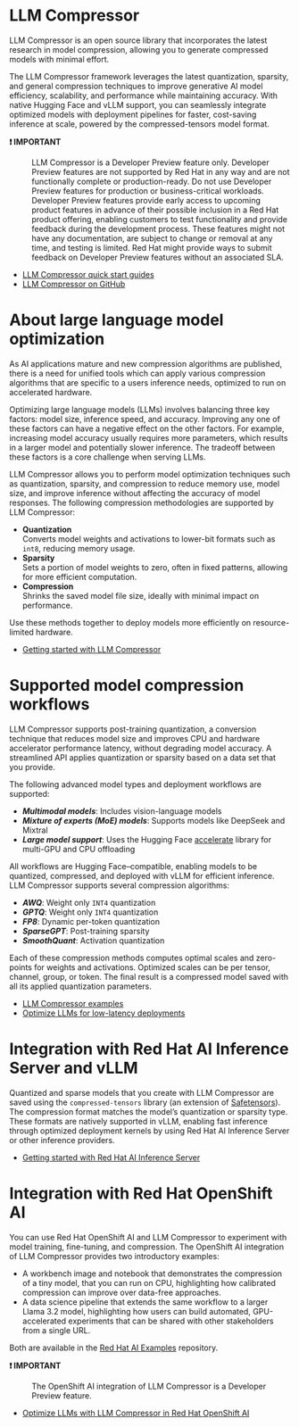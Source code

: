 # LLM Compressor

LLM Compressor is an open source library that incorporates the latest research in model compression, allowing you to generate compressed models with minimal effort.

The LLM Compressor framework leverages the latest quantization, sparsity, and general compression techniques to improve generative AI model efficiency, scalability, and performance while maintaining accuracy.
With native Hugging Face and vLLM support, you can seamlessly integrate optimized models with deployment pipelines for faster, cost-saving inference at scale, powered by the compressed-tensors model format.

<dl><dt><strong>❗ IMPORTANT</strong></dt><dd>

LLM Compressor is a Developer Preview feature only. Developer Preview features are not supported by Red Hat in any way and are not functionally complete or production-ready. Do not use Developer Preview features for production or business-critical workloads. Developer Preview features provide early access to upcoming product features in advance of their possible inclusion in a Red Hat product offering, enabling customers to test functionality and provide feedback during the development process. These features might not have any documentation, are subject to change or removal at any time, and testing is limited. Red Hat might provide ways to submit feedback on Developer Preview features without an associated SLA.
</dd></dl>

* [LLM Compressor quick start guides](https://docs.vllm.ai/projects/llm-compressor/en/latest/guides)
* [LLM Compressor on GitHub](https://github.com/vllm-project/llm-compressor)

# About large language model optimization

As AI applications mature and new compression algorithms are published, there is a need for unified tools which can apply various compression algorithms that are specific to a users inference needs, optimized to run on accelerated hardware.

Optimizing large language models (LLMs) involves balancing three key factors: model size, inference speed, and accuracy.
Improving any one of these factors can have a negative effect on the other factors.
For example, increasing model accuracy usually requires more parameters, which results in a larger model and potentially slower inference.
The tradeoff between these factors is a core challenge when serving LLMs.

LLM Compressor allows you to perform model optimization techniques such as quantization, sparsity, and compression to reduce memory use, model size, and improve inference without affecting the accuracy of model responses.
The following compression methodologies are supported by LLM Compressor:

* **Quantization**\
Converts model weights and activations to lower-bit formats such as `int8`, reducing memory usage.
* **Sparsity**\
Sets a portion of model weights to zero, often in fixed patterns, allowing for more efficient computation.
* **Compression**\
Shrinks the saved model file size, ideally with minimal impact on performance.

Use these methods together to deploy models more efficiently on resource-limited hardware.

* [Getting started with LLM Compressor](https://docs.vllm.ai/projects/llm-compressor/en/latest/getting-started/)

# Supported model compression workflows

LLM Compressor supports post-training quantization, a conversion technique that reduces model size and improves CPU and hardware accelerator performance latency, without degrading model accuracy.
A streamlined API applies quantization or sparsity based on a data set that you provide.

The following advanced model types and deployment workflows are supported:

* ***Multimodal models***: Includes vision-language models
* ***Mixture of experts (MoE) models***: Supports models like DeepSeek and Mixtral
* ***Large model support***: Uses the Hugging Face [accelerate](https://github.com/huggingface/accelerate) library for multi-GPU and CPU offloading

All workflows are Hugging Face–compatible, enabling models to be quantized, compressed, and deployed with vLLM for efficient inference.
LLM Compressor supports several compression algorithms:

* ***AWQ***: Weight only `INT4` quantization
* ***GPTQ***: Weight only `INT4` quantization
* ***FP8***: Dynamic per-token quantization
* ***SparseGPT***: Post-training sparsity
* ***SmoothQuant***: Activation quantization

Each of these compression methods computes optimal scales and zero-points for weights and activations.
Optimized scales can be per tensor, channel, group, or token.
The final result is a compressed model saved with all its applied quantization parameters.

* [LLM Compressor examples](https://docs.vllm.ai/projects/llm-compressor/en/latest/examples/)
* [Optimize LLMs for low-latency deployments](https://developers.redhat.com/articles/2025/05/09/llm-compressor-optimize-llms-low-latency-deployments)

# Integration with Red Hat AI Inference Server and vLLM

Quantized and sparse models that you create with LLM Compressor are saved using the `compressed-tensors` library (an extension of [Safetensors](https://huggingface.co/docs/safetensors/en/index)).
The compression format matches the model’s quantization or sparsity type.
These formats are natively supported in vLLM, enabling fast inference through optimized deployment kernels by using Red Hat AI Inference Server or other inference providers.

* [Getting started with Red Hat AI Inference Server](https://docs.redhat.com/en/documentation/red_hat_ai_inference_server/3.2/html-single/getting_started/index)

# Integration with Red&#160;Hat OpenShift AI

You can use Red&#160;Hat OpenShift AI and LLM Compressor to experiment with model training, fine-tuning, and compression.
The OpenShift AI integration of LLM Compressor provides two introductory examples:

* A workbench image and notebook that demonstrates the compression of a tiny model, that you can run on CPU, highlighting how calibrated compression can improve over data-free approaches.
* A data science pipeline that extends the same workflow to a larger Llama 3.2 model, highlighting how users can build automated, GPU-accelerated experiments that can be shared with other stakeholders from a single URL.

Both are available in the [Red Hat AI Examples](https://github.com/red-hat-data-services/red-hat-ai-examples/tree/main/examples/llmcompressor) repository.

<dl><dt><strong>❗ IMPORTANT</strong></dt><dd>

The OpenShift AI integration of LLM Compressor is a Developer Preview feature.
</dd></dl>

* [Optimize LLMs with LLM Compressor in Red&#160;Hat OpenShift AI](https://developers.redhat.com/articles/2025/05/20/optimize-llms-llm-compressor-openshift-ai)
